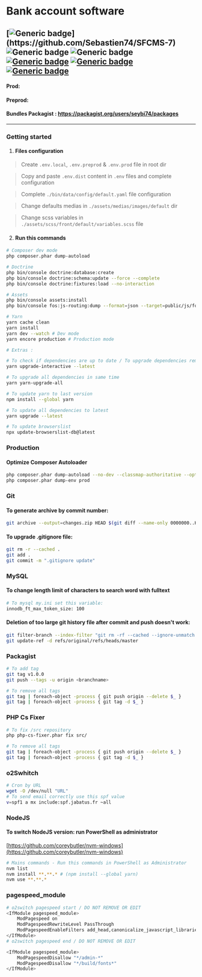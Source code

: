 # Bank account software

[![Generic badge](https://img.shields.io/badge/Version-7-purple.svg?style=flat-square&color=rgba(120,5,120))](https://github.com/Sebastien74/SFCMS-7)
![Generic badge](https://img.shields.io/badge/PHP-8.3-red.svg?style=flat-square)
![Generic badge](https://img.shields.io/badge/Node-v.20-green.svg?style=flat-square&color=rgba(29,153,91,.7))
[![Generic badge](https://img.shields.io/badge/License-MIT-blue.svg?style=flat-square)](https://github.com/Sebastien74/MIT-LICENSE/blob/main/LICENSE.md)
[![Generic badge](https://img.shields.io/badge/Author-Sébastien%20FOURNIER-blue.svg?style=flat-square)](https://github.com/Sebastien74)
[![Generic badge](https://img.shields.io/badge/Contributor-1-blue.svg?style=flat-square)](https://github.com/Sebastien74)
---

#### Prod:

#### Preprod:

#### Bundles Packagist : https://packagist.org/users/seybi74/packages

---

### Getting started

1. #### Files configuration

> Create ```.env.local```, ```.env.preprod``` & ```.env.prod``` file in root dir

> Copy and paste ```.env.dist``` content in ```.env``` files and complete configuration

> Complete ```./bin/data/config/default.yaml``` file configuration

> Change defaults medias in ```./assets/medias/images/default``` dir

> Change scss variables in ```./assets/scss/front/default/variables.scss``` file

2. #### Run this commands

```bash
# Composer dev mode
php composer.phar dump-autoload

# Doctrine
php bin/console doctrine:database:create
php bin/console doctrine:schema:update --force --complete
php bin/console doctrine:fixtures:load --no-interaction
```

```bash
# Assets
php bin/console assets:install
php bin/console fos:js-routing:dump --format=json --target=public/js/fos_js_routes.json
```

```bash
# Yarn
yarn cache clean
yarn install
yarn dev --watch # Dev mode
yarn encore production # Production mode

# Extras :

# To check if dependencies are up to date / To upgrade dependencies remove yarn.lock and reinstall all node_modules
yarn upgrade-interactive --latest

# To upgrade all dependencies in same time
yarn yarn-upgrade-all

# To update yarn to last version
npm install --global yarn

# To update all dependencies to latest
yarn upgrade --latest

# To update browserslist
npx update-browserslist-db@latest
```

### Production
#### Optimize Composer Autoloader
```bash
php composer.phar dump-autoload --no-dev --classmap-authoritative --optimize
php composer.phar dump-env prod
```
### Git

#### To generate archive by commit number:
```bash
git archive --output=changes.zip HEAD $(git diff --name-only 0000000..HEAD --diff-filter=ACMRTUXB)
```

#### To upgrade .gitignore file:
```bash
git rm -r --cached .
git add .
git commit -m ".gitignore update"
```

### MySQL

#### To change length limit of characters to search word with fulltext
```bash
# To mysql my.ini set this variable:
innodb_ft_max_token_size: 100
```

#### Deletion of too large git history file after commit and push doesn't work:
```bash
git filter-branch --index-filter "git rm -rf --cached --ignore-unmatch assets/medias/images/front/default/video.m4v" HEAD
git update-ref -d refs/original/refs/heads/master
```

### Packagist
```bash
# To add tag
git tag v1.0.0
git push --tags -u origin <branchname>

# To remove all tags
git tag | foreach-object -process { git push origin --delete $_ }
git tag | foreach-object -process { git tag -d $_ }
```

### PHP Cs Fixer
```bash
# To fix /src repository
php php-cs-fixer.phar fix src/

# To remove all tags
git tag | foreach-object -process { git push origin --delete $_ }
git tag | foreach-object -process { git tag -d $_ }
```

### o2Swhitch
```bash
# Cron by URL
wget -O /dev/null "URL"
# To send email correctly use this spf value
v=spf1 a mx include:spf.jabatus.fr ~all
```

### NodeJS
#### To switch NodeJS version: run PowerShell as administrator
[https://github.com/coreybutler/nvm-windows](https://github.com/coreybutler/nvm-windows)

```bash
# Mains commands - Run this commands in PowerShell as Administrator
nvm list
nvm install **.**.* # (npm install --global yarn)
nvm use **.**.*
```

### pagespeed_module
```bash
# o2switch pagespeed start / DO NOT REMOVE OR EDIT
<IfModule pagespeed_module>
    ModPagespeed on
    ModPagespeedRewriteLevel PassThrough
    ModPagespeedEnableFilters add_head,canonicalize_javascript_libraries,collapse_whitespace,combine_css,combine_javascript,combine_heads,convert_meta_tags,dedup_inlined_images,defer_javascript,elide_attributes,extend_cache,recompress_images,flatten_css_imports,hint_preload_subresources,inline_css,inline_javascript,lazyload_images,rewrite_javascript,move_css_above_scripts,move_css_to_head,insert_dns_prefetch,remove_comments,remove_quotes,rewrite_images,strip_image_meta_data,sprite_images
</IfModule>
# o2switch pagespeed end / DO NOT REMOVE OR EDIT

<IfModule pagespeed_module>
    ModPagespeedDisallow "*/admin-*"
    ModPagespeedDisallow "*/build/fonts*"
</IfModule>
```